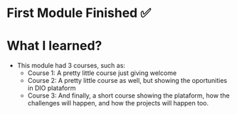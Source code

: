 # First Module Finished ✅

# What I learned? 
- This module had 3 courses, such as:
  - Course 1: A pretty little course just giving welcome
  - Course 2: A pretty little course as well, but showing the oportunities in DIO plataform
  - Course 3: And finally, a short course showing the plataform, how the challenges will happen, and how the projects will happen too.
